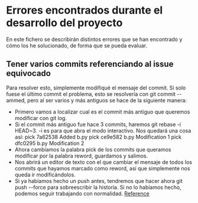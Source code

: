 # Errores encontrados durante el desarrollo del proyecto
En este fichero se describirán distintos errores que se han encontrado y cómo los he solucionado, de forma que se pueda evaluar.

## Tener varios commits referenciando al issue equivocado
Para resolver esto, simplemente modifiqué el mensaje del commit. Si solo fuese el último commit el problema, esto se resolvería con git commit --ammed, pero al ser varios y más antiguos se hace de la siguiente manera:
- Primero vamos a localizar cual es el commit más antiguo que queremos modificar con git log.
- Si el commit más antiguo fue hace 3 commits, haremos git rebase -i HEAD~3. -i es para que abra el modo interactivo. Nos quedará una cosa así: 
    pick 7a62538 Added b.py
    pick ce9e582 b.py Modification 1
    pick dfc0295 b.py Modification 2
- Ahora cambiamos la palabra pick de los commits que queramos modificar por la palabra reword, guardamos y salimos.
- Nos abrirá un editor de texto con el que cambiar el mensaje de todos los commits que hayamos marcado como reword, así que simplemente nos queda ir modificándolos.
- Si ya habíamos hecho un push antes, tendremos que hacer ahora git push --force para sobreescribir la historia. Si no lo habíamos hecho, podemos seguir trabajando con normalidad.
[Reference](https://coderwall.com/p/_thg9a/reword-a-git-commit-message)
